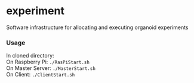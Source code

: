 # experiment
Software infrastructure for allocating and executing organoid experiments

### Usage
In cloned directory:  
On Raspberry Pi: ```./RasPiStart.sh ```  
On Master Server: ```./MasterStart.sh ```  
On Client: ```./ClientStart.sh ```  
